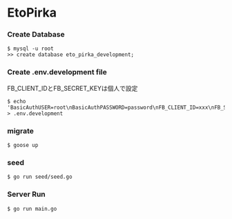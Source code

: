 # EtoPirka

### Create Database

```
$ mysql -u root
>> create database eto_pirka_development;
```

### Create .env.development file

FB_CLIENT_IDとFB_SECRET_KEYは個人で設定

```
$ echo 'BasicAuthUSER=root\nBasicAuthPASSWORD=password\nFB_CLIENT_ID=xxx\nFB_SECRET_KEY=xxx\nFB_HOST=http://localhost:3000/auth/callback/facebook\nDB_USER_NAME=root\nDATABASE_NAME=eto_pirka_development' > .env.development
```

### migrate

```
$ goose up
```

### seed

```
$ go run seed/seed.go
```

### Server Run

```
$ go run main.go
```
